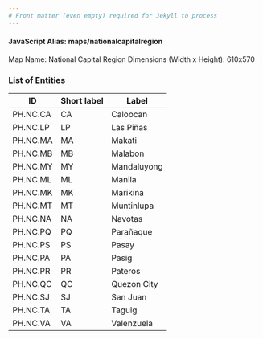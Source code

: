 ```yaml
---
# Front matter (even empty) required for Jekyll to process
---
```


#### JavaScript Alias: maps/nationalcapitalregion

Map Name: National Capital Region
Dimensions (Width x Height): 610x570





### List of Entities

ID | Short label | Label
---|---|---|
PH.NC.CA | CA | Caloocan
PH.NC.LP | LP | Las Piñas
PH.NC.MA | MA | Makati
PH.NC.MB | MB | Malabon		
PH.NC.MY | MY | Mandaluyong
PH.NC.ML | ML | Manila
PH.NC.MK | MK | Marikina
PH.NC.MT | MT | Muntinlupa		
PH.NC.NA | NA | Navotas
PH.NC.PQ | PQ | Parañaque
PH.NC.PS | PS | Pasay
PH.NC.PA | PA | Pasig		
PH.NC.PR | PR | Pateros
PH.NC.QC | QC | Quezon City
PH.NC.SJ | SJ | San Juan
PH.NC.TA | TA | Taguig		
PH.NC.VA | VA | Valenzuela